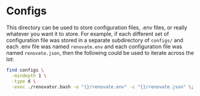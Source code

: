 # Configs

This directory can be used to store configuration files, .env files, or really
whatever you want it to store.  For example, if each different set of
configuration file was stored in a separate subdirectory of `configs/` and
each .env file was named `renovate.env` and each configuration file was named
`renovate.json`, then the following could be used to iterate across the lot:

```bash
find configs \
  -mindepth 1 \
  -type d \
  -exec ./renovator.bash -e "{}/renovate.env" -c "{}/renovate.json" \;
```
